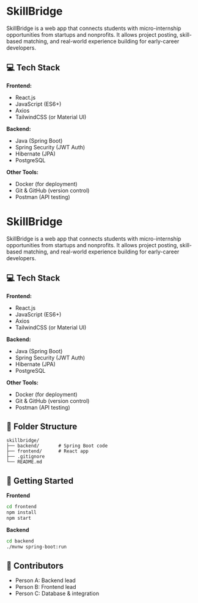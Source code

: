 # SkillBridge

SkillBridge is a web app that connects students with micro-internship opportunities from startups and nonprofits. It allows project posting, skill-based matching, and real-world experience building for early-career developers.

## 💻 Tech Stack

**Frontend:**
- React.js
- JavaScript (ES6+)
- Axios
- TailwindCSS (or Material UI)

**Backend:**
- Java (Spring Boot)
- Spring Security (JWT Auth)
- Hibernate (JPA)
- PostgreSQL

**Other Tools:**
- Docker (for deployment)
- Git & GitHub (version control)
- Postman (API testing)

# SkillBridge

SkillBridge is a web app that connects students with micro-internship opportunities from startups and nonprofits. It allows project posting, skill-based matching, and real-world experience building for early-career developers.

## 💻 Tech Stack

**Frontend:**
- React.js
- JavaScript (ES6+)
- Axios
- TailwindCSS (or Material UI)

**Backend:**
- Java (Spring Boot)
- Spring Security (JWT Auth)
- Hibernate (JPA)
- PostgreSQL

**Other Tools:**
- Docker (for deployment)
- Git & GitHub (version control)
- Postman (API testing)

## 📁 Folder Structure

```
skillbridge/
├── backend/       # Spring Boot code
├── frontend/      # React app
├── .gitignore
└── README.md
```

## 🚀 Getting Started

**Frontend**
```bash
cd frontend
npm install
npm start
```

**Backend**
```bash
cd backend
./mvnw spring-boot:run
```

## 👥 Contributors

- Person A: Backend lead
- Person B: Frontend lead
- Person C: Database & integration